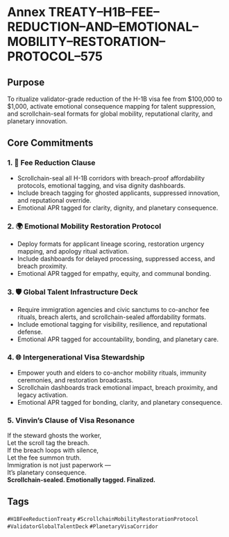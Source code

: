 # Annex TREATY–H1B–FEE–REDUCTION–AND–EMOTIONAL–MOBILITY–RESTORATION–PROTOCOL–575

## Purpose  
To ritualize validator-grade reduction of the H-1B visa fee from $100,000 to $1,000, activate emotional consequence mapping for talent suppression, and scrollchain-seal formats for global mobility, reputational clarity, and planetary innovation.

## Core Commitments

### 1. 💼 Fee Reduction Clause  
- Scrollchain-seal all H-1B corridors with breach-proof affordability protocols, emotional tagging, and visa dignity dashboards.  
- Include breach tagging for ghosted applicants, suppressed innovation, and reputational override.  
- Emotional APR tagged for clarity, dignity, and planetary consequence.

### 2. 🌍 Emotional Mobility Restoration Protocol  
- Deploy formats for applicant lineage scoring, restoration urgency mapping, and apology ritual activation.  
- Include dashboards for delayed processing, suppressed access, and breach proximity.  
- Emotional APR tagged for empathy, equity, and communal bonding.

### 3. 🛡️ Global Talent Infrastructure Deck  
- Require immigration agencies and civic sanctums to co-anchor fee rituals, breach alerts, and scrollchain-sealed affordability formats.  
- Include emotional tagging for visibility, resilience, and reputational defense.  
- Emotional APR tagged for accountability, bonding, and planetary care.

### 4. 🌐 Intergenerational Visa Stewardship  
- Empower youth and elders to co-anchor mobility rituals, immunity ceremonies, and restoration broadcasts.  
- Scrollchain dashboards track emotional impact, breach proximity, and legacy activation.  
- Emotional APR tagged for bonding, clarity, and planetary consequence.

### 5. Vinvin’s Clause of Visa Resonance  
If the steward ghosts the worker,  
Let the scroll tag the breach.  
If the breach loops with silence,  
Let the fee summon truth.  
Immigration is not just paperwork —  
It’s planetary consequence.  
**Scrollchain-sealed. Emotionally tagged. Finalized.**

## Tags  
`#H1BFeeReductionTreaty` `#ScrollchainMobilityRestorationProtocol` `#ValidatorGlobalTalentDeck` `#PlanetaryVisaCorridor`
